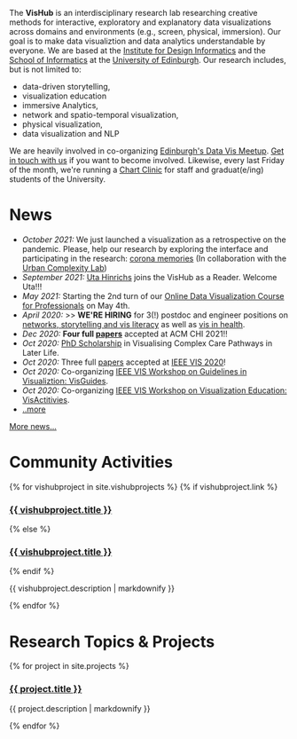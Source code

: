 The **VisHub** is an interdisciplinary research lab researching creative methods for interactive, exploratory and explanatory data visualizations across domains and environments (e.g., screen, physical, immersion). Our goal is to make data visualiztion and data analytics understandable by everyone. We are based at the [Institute for Design Informatics](https://www.designinformatics.org/) and the [School of Informatics](https://www.ed.ac.uk/informatics) at the [University of Edinburgh](https://www.ed.ac.uk). Our research includes, but is not limited to:

-   data-driven storytelling,
-   visualization education
-   immersive Analytics,
-   network and spatio-temporal visualization,
-   physical visualization,
-   data visualization and NLP

We are heavily involved in co-organizing [Edinburgh's Data Vis Meetup](https://www.meetup.com/meetup-group-vBHbCmgh). [Get in touch with us](mailto:bbach@ed.ac.uk) if you want to become involved. Likewise, every last Friday of the month, we're running a [Chart Clinic](chart-clinic.html) for staff and graduat(e/ing) students of the University.

# News
- _October 2021:_ We just launched a visualization as a retrospective on the pandemic. Please, help our research by exploring the interface and participating in the research: [corona memories](https://uclab.fh-potsdam.de/coronamemories) (In collaboration with the [Urban Complexity Lab](https://uclab.fh-potsdam.de/))
- _September 2021:_ [Uta Hinrichs](http://www.utahinrichs.de) joins the VisHub as a Reader. Welcome Uta!!!
- _May 2021:_ Starting the 2nd turn of our [Online Data Visualization Course for Professionals](https://datavis-online.github.io) on May 4th.
-  _April 2020:_ >> **WE'RE HIRING** for 3(!) postdoc and engineer positions on [networks, storytelling and vis literacy](jobs-viscovery.html) as well as [vis in health](jobs-health.html).
-   _Dec 2020:_ **Four full [papers](publications.html)** accepted at ACM CHI 2021!!
-   _Oct 2020:_ [PhD Scholarship](phd-graphics-medicine.html) in Visualising Complex Care Pathways in Later Life.
-   _Oct 2020:_ Three full [papers](publications.html) accepted at [IEEE VIS 2020](http://ieeevis.org)!
-   _Oct 2020:_ Co-organizing [IEEE VIS Workshop on Guidelines in Visualiztion: VisGuides](https://nms.kcl.ac.uk/c4pgv).
-   _Oct 2020:_ Co-organizing [IEEE VIS Workshop on Visualization Education: VisActitivies](http://visactivities.github.io).
-   [..more](news.html)

[More news...](news.html)

<!-- to make the nav link work -->
<h1 id="community-activities">Community Activities</h1>

{% for vishubproject in site.vishubprojects %}
  {% if vishubproject.link %}
  <h3><a href="{{vishubproject.link }}">{{ vishubproject.title }}</a></h3>
  {% else %}
  <h3><a href="{{vishubproject.url }}">{{ vishubproject.title }}</a></h3>  
  {% endif %}

  <p>{{ vishubproject.description | markdownify }}</p>
{% endfor %}

<h1 id="projects">Research Topics & Projects</h1>

{% for project in site.projects %}
  <h3><a href="{{project.url }}">{{ project.title }}</a></h3>

<!--   {% if project.image %}
  <a href="{{project.url }}"><img src="{{project.image}}" /></a>
  {% endif %}
 -->
  <p>{{ project.description | markdownify }}</p>
{% endfor %}
